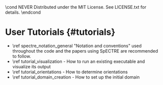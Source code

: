 \cond NEVER
Distributed under the MIT License.
See LICENSE.txt for details.
\endcond
# User Tutorials {#tutorials}

- \ref spectre_notation_general "Notation and conventions" used throughout the
  code and the papers using SpECTRE are recommended to follow.
- \ref tutorial_visualization - How to run an existing executable and
 visualize its output
- \ref tutorial_orientations - How to determine orientations
- \ref tutorial_domain_creation - How to set up the initial domain
